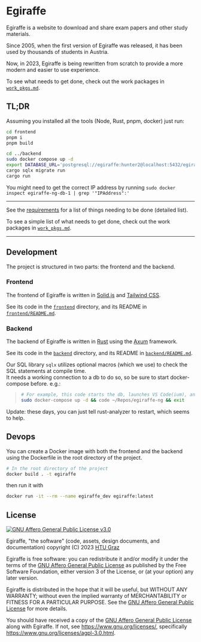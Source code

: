 # Egiraffe

Egiraffe is a website to download and share exam papers and other study materials.

Since 2005, when the first version of Egiraffe was released, it has been used by thousands of students in Austria.

Now, in 2023, Egiraffe is being rewritten from scratch to provide a more modern and easier to use experience.

To see what needs to get done, check out the work packages in [`work_pkgs.md`](design/work_pkgs.md).

## TL;DR

Assuming you installed all the tools (Node, Rust, pnpm, docker) just run:

```zsh
cd frontend
pnpm i
pnpm build

cd ../backend
sudo docker compose up -d
export DATABASE_URL='postgresql://egiraffe:hunter2@localhost:5432/egiraffe?sslmode=disable'
cargo sqlx migrate run
cargo run
```

You might need to get the correct IP address by running `sudo docker inspect egiraffe-ng-db-1 | grep '"IPAddress":'`

---

See the [requirements](./design/README.md#requirements) for a list of things needing to be done (detailed list).

To see a simple list of what needs to get done, check out the work packages in [`work_pkgs.md`](design/work_pkgs.md).

---

## Development

The project is structured in two parts: the frontend and the backend.

### Frontend

The frontend of Egiraffe is written in [Solid.js](https://www.solidjs.com/) and [Tailwind CSS](https://tailwindcss.com/).

See its code in the [`frontend`](frontend) directory, and its README in [`frontend/README.md`](frontend/README.md).

### Backend

The backend of Egiraffe is written in [Rust](https://www.rust-lang.org/) using the [Axum](https://docs.rs/axum/latest/axum/) framework.

See its code in the [`backend`](backend) directory, and its README in [`backend/README.md`](backend/README.md).

Our SQL library `sqlx` utilizes optional macros (which we use) to check the SQL statements at compile time.  
It needs a working connection to a db to do so, so be sure to start docker-compose before. e.g.:

> ```zsh
> # For example, this code starts the db, launches VS Code(ium), and exits the shell
> sudo docker-compose up -d && code ~/Repos/egiraffe-ng && exit
> ```

<!-- TODO: Which context? I don't understand -->

Update: these days, you can just tell rust-analyzer to restart, which seems to help.

## Devops

You can create a Docker image with both the frontend and the backend using the Dockerfile in the root directory of the project.

```zsh
# In the root directory of the project
docker build . -t egiraffe
```

then run it with

```zsh
docker run -it --rm --name egiraffe_dev egiraffe:latest
```

## License

[![GNU Affero General Public License v3.0](https://www.gnu.org/graphics/agplv3-with-text-162x68.png)](https://www.gnu.org/licenses/agpl-3.0.html)

Egiraffe, "the software" (code, assets, design documents, and documentation) copyright (C) 2023 [HTU Graz](https://htugraz.at/)

Egiraffe is free software: you can redistribute it and/or modify it under the terms of the [GNU Affero General Public License](/LICENSE.md) as published by the Free Software Foundation, either version 3 of the License, or (at your option) any later version.

Egiraffe is distributed in the hope that it will be useful, but WITHOUT ANY WARRANTY; without even the implied warranty of MERCHANTABILITY or FITNESS FOR A PARTICULAR PURPOSE. See the [GNU Affero General Public License](/LICENSE.md) for more details.

You should have received a copy of the [GNU Affero General Public License](/LICENSE.md) along with Egiraffe. If not, see <https://www.gnu.org/licenses/>, specifically <https://www.gnu.org/licenses/agpl-3.0.html>.
